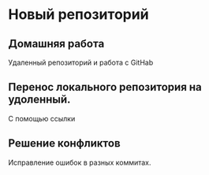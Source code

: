 # Новый репозиторий

## Домашняя работа
Удаленный репозиторий и работа с GitHab

## Перенос локального репозитория на удоленный.
С помощью ссылки

## Решение конфликтов 
Исправление ошибок в разных коммитах.